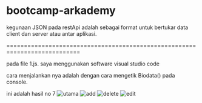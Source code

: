 # bootcamp-arkademy
kegunaan JSON pada restApi adalah sebagai format untuk bertukar data client dan server atau antar aplikasi.

===========================================================================

pada file 1.js. saya menggunakan software visual studio code

cara menjalankan nya adalah dengan cara mengetik Biodata() pada console.

ini adalah hasil no 7
![utama](https://user-images.githubusercontent.com/52735196/61172998-14519580-a5b7-11e9-9f5d-3dd35eff7256.png)
![add](https://user-images.githubusercontent.com/52735196/61173008-5d094e80-a5b7-11e9-8a3b-5f28e47160d6.png)
![delete](https://user-images.githubusercontent.com/52735196/61173024-9f329000-a5b7-11e9-8923-6484e8517372.png)
![edit](https://user-images.githubusercontent.com/52735196/61173089-84145000-a5b8-11e9-9e17-5e3f3f4eea48.png)
